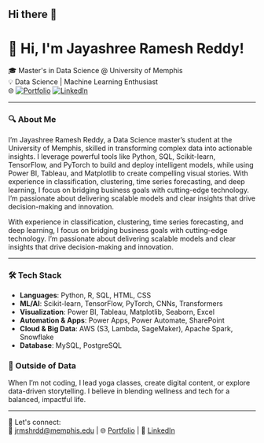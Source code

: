 ## Hi there 👋

# 👋 Hi, I'm Jayashree Ramesh Reddy!

🎓 Master's in Data Science @ University of Memphis  
💡  Data Science | Machine Learning Enthusiast  
🌐 [![Portfolio](https://img.shields.io/badge/Portfolio-Click%20Here-blue?style=for-the-badge&logo=githubpages)](https://jrmshrdd.github.io/Jayashree_Portfolio/)
[![LinkedIn](https://img.shields.io/badge/LinkedIn-Connect-blue?style=for-the-badge&logo=linkedin)](https://www.linkedin.com/in/jrmshrdd)


---

### 🔍 About Me

I’m Jayashree Ramesh Reddy, a Data Science master’s student at the University of Memphis, skilled in transforming complex data into actionable insights. I leverage powerful tools like Python, SQL, Scikit-learn, TensorFlow, and PyTorch to build and deploy intelligent models, while using Power BI, Tableau, and Matplotlib to create compelling visual stories. With experience in classification, clustering, time series forecasting, and deep learning, I focus on bridging business goals with cutting-edge technology. I’m passionate about delivering scalable models and clear insights that drive decision-making and innovation.

With experience in classification, clustering, time series forecasting, and deep learning, I focus on bridging business goals with cutting-edge technology. I’m passionate about delivering scalable models and clear insights that drive decision-making and innovation.

---

### 🛠 Tech Stack

- **Languages**: Python, R, SQL, HTML, CSS  
- **ML/AI**: Scikit-learn, TensorFlow, PyTorch, CNNs, Transformers  
- **Visualization**: Power BI, Tableau, Matplotlib, Seaborn, Excel  
- **Automation & Apps**: Power Apps, Power Automate, SharePoint  
- **Cloud & Big Data**: AWS (S3, Lambda, SageMaker), Apache Spark, Snowflake  
- **Database**: MySQL, PostgreSQL


### 🧘 Outside of Data

When I’m not coding, I lead yoga classes, create digital content, or explore data-driven storytelling. I believe in blending wellness and tech for a balanced, impactful life.

---

🔗 Let's connect:  
📧 jrmshrdd@memphis.edu | 🌐 [Portfolio](https://jrmshrdd.github.io/Jayashree_Portfolio/) | 💼 [LinkedIn](https://www.linkedin.com/in/jrmshrdd)

